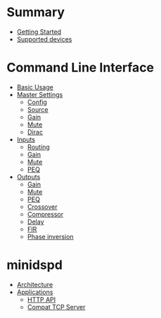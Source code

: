 # Summary

- [Getting Started](./getting-started.md)
- [Supported devices](./devices.md)

# Command Line Interface
- [Basic Usage](./cli/basic.md)
- [Master Settings]()
  - [Config](./cli/config.md)
  - [Source](./cli/source.md)
  - [Gain](./cli/gain.md)
  - [Mute](./cli/mute.md)
  - [Dirac](./cli/dirac.md)
- [Inputs](./cli/inputs.md)
  - [Routing](./cli/inputs_routing.md)
  - [Gain](./cli/inputs_gain.md)
  - [Mute](./cli/inputs_mute.md)
  - [PEQ](./cli/inputs_peq.md)
- [Outputs](./cli/outputs.md)
  - [Gain](./cli/outputs_gain.md)
  - [Mute](./cli/outputs_mute.md)
  - [PEQ](./cli/outputs_peq.md)
  - [Crossover](./cli/outputs_xover.md)
  - [Compressor](./cli/outputs_compressor.md)
  - [Delay](./cli/outputs_delay.md)
  - [FIR](./cli/outputs_fir.md)
  - [Phase inversion](./cli/outputs_invert.md)
  
# minidspd
- [Architecture]()
- [Applications]()
  - [HTTP API]()
  - [Compat TCP Server]()
